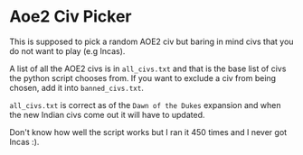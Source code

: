 # Aoe2 Civ Picker

This is supposed to pick a random AOE2 civ but baring in mind civs that you do not want to play (e.g Incas).

A list of all the AOE2 civs is in `all_civs.txt` and that is the base list of civs the python script chooses from. If you want to exclude a civ from being chosen, add it into `banned_civs.txt`.

`all_civs.txt` is correct as of the `Dawn of the Dukes` expansion and when the new Indian civs come out it will have to updated.

Don't know how well the script works but I ran it 450 times and I never got Incas :).
